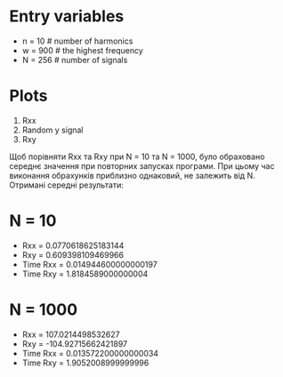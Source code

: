 # Entry variables
- n = 10   # number of harmonics
- w = 900  # the highest frequency
- N = 256  # number of signals

# Plots
1. Rxx
2. Random y signal
3. Rxy

Щоб порівняти Rxx та Rxy при N = 10 та N = 1000, було обраховано середнє значення при повторних запусках програми. При цьому час виконання обрахунків приблизно однаковий, не залежить від N. Отримані середні результати:

# N = 10
- Rxx = 0.0770618625183144
- Rxy = 0.609398109469966
- Time Rxx = 0.014944600000000197
- Time Rxy = 1.8184589000000004

# N = 1000
- Rxx = 107.0214498532627
- Rxy = -104.92715662421897
- Time Rxx = 0.013572200000000034
- Time Rxy = 1.9052008999999996
